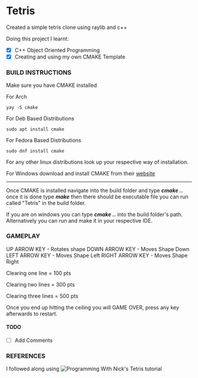 # Tetris
Created a simple tetris clone using raylib and c++

Doing this project I learnt:
- [x] C++ Object Oriented Programming
- [x] Creating and using my own CMAKE Template

### BUILD INSTRUCTIONS
Make sure you have CMAKE installed

For Arch
```
yay -S cmake
```

For Deb Based Distributions
```
sudo apt install cmake
```

For Fedora Based Distributions
```
sudo dnf install cmake 
```

For any other linux distributions look up your respective way of installation. 

For Windows download and install CMAKE from their [website](https://cmake.org/download/)
- - - 
Once CMAKE is installed navigate into the build folder and type ***cmake ..*** once it is done type ***make*** 
then there should be executable file you can run called "Tetris" in the build folder.

If you are on windows you can type ***cmake ..*** into the build folder's path.
Alternatively you can run and make it in your respective IDE.


### GAMEPLAY
UP ARROW KEY - Rotates shape
DOWN ARROW KEY - Moves Shape Down
LEFT ARROW KEY - Moves Shape Left
RIGHT ARROW KEY - Moves Shape Right

Clearing one line = 100 pts 

Clearing two lines = 300 pts

Clearing three lines = 500 pts 

Once you end up hitting the ceiling you will GAME OVER, press any key afterwards to restart.


#### TODO
- [ ] Add Comments

### REFERENCES
I followed along using ![Programming With Nick's](https://www.youtube.com/watch?v=wVYKG_ch4yM&t=1721s) Tetris tutorial

